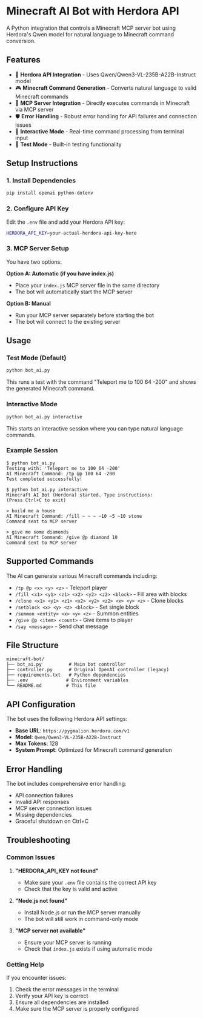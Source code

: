 # Minecraft AI Bot with Herdora API

A Python integration that controls a Minecraft MCP server bot using Herdora's Qwen model for natural language to Minecraft command conversion.

## Features

- 🤖 **Herdora API Integration** - Uses Qwen/Qwen3-VL-235B-A22B-Instruct model
- 🎮 **Minecraft Command Generation** - Converts natural language to valid Minecraft commands
- 🔗 **MCP Server Integration** - Directly executes commands in Minecraft via MCP server
- 🛡️ **Error Handling** - Robust error handling for API failures and connection issues
- 🎯 **Interactive Mode** - Real-time command processing from terminal input
- 🧪 **Test Mode** - Built-in testing functionality

## Setup Instructions

### 1. Install Dependencies

```bash
pip install openai python-dotenv
```

### 2. Configure API Key

Edit the `.env` file and add your Herdora API key:

```bash
HERDORA_API_KEY=your-actual-herdora-api-key-here
```

### 3. MCP Server Setup

You have two options:

**Option A: Automatic (if you have index.js)**
- Place your `index.js` MCP server file in the same directory
- The bot will automatically start the MCP server

**Option B: Manual**
- Run your MCP server separately before starting the bot
- The bot will connect to the existing server

## Usage

### Test Mode (Default)
```bash
python bot_ai.py
```
This runs a test with the command "Teleport me to 100 64 -200" and shows the generated Minecraft command.

### Interactive Mode
```bash
python bot_ai.py interactive
```
This starts an interactive session where you can type natural language commands.

### Example Session
```
$ python bot_ai.py
Testing with: 'Teleport me to 100 64 -200'
AI Minecraft Command: /tp @p 100 64 -200
Test completed successfully!

$ python bot_ai.py interactive
Minecraft AI Bot (Herdora) started. Type instructions:
(Press Ctrl+C to exit)

> build me a house
AI Minecraft Command: /fill ~ ~ ~ ~10 ~5 ~10 stone
Command sent to MCP server

> give me some diamonds
AI Minecraft Command: /give @p diamond 10
Command sent to MCP server
```

## Supported Commands

The AI can generate various Minecraft commands including:

- `/tp @p <x> <y> <z>` - Teleport player
- `/fill <x1> <y1> <z1> <x2> <y2> <z2> <block>` - Fill area with blocks
- `/clone <x1> <y1> <z1> <x2> <y2> <z2> <x> <y> <z>` - Clone blocks
- `/setblock <x> <y> <z> <block>` - Set single block
- `/summon <entity> <x> <y> <z>` - Summon entities
- `/give @p <item> <count>` - Give items to player
- `/say <message>` - Send chat message

## File Structure

```
minecraft-bot/
├── bot_ai.py          # Main bot controller
├── controller.py      # Original OpenAI controller (legacy)
├── requirements.txt   # Python dependencies
├── .env              # Environment variables
└── README.md         # This file
```

## API Configuration

The bot uses the following Herdora API settings:
- **Base URL**: `https://pygmalion.herdora.com/v1`
- **Model**: `Qwen/Qwen3-VL-235B-A22B-Instruct`
- **Max Tokens**: 128
- **System Prompt**: Optimized for Minecraft command generation

## Error Handling

The bot includes comprehensive error handling:
- API connection failures
- Invalid API responses
- MCP server connection issues
- Missing dependencies
- Graceful shutdown on Ctrl+C

## Troubleshooting

### Common Issues

1. **"HERDORA_API_KEY not found"**
   - Make sure your `.env` file contains the correct API key
   - Check that the key is valid and active

2. **"Node.js not found"**
   - Install Node.js or run the MCP server manually
   - The bot will still work in command-only mode

3. **"MCP server not available"**
   - Ensure your MCP server is running
   - Check that `index.js` exists if using automatic mode

### Getting Help

If you encounter issues:
1. Check the error messages in the terminal
2. Verify your API key is correct
3. Ensure all dependencies are installed
4. Make sure the MCP server is properly configured
